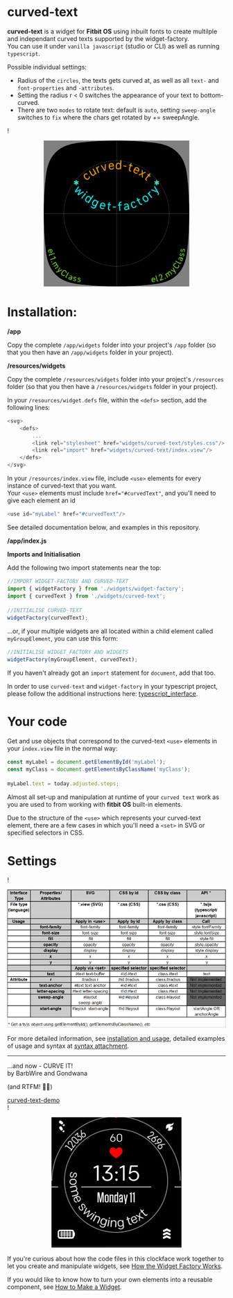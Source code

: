 curved-text
=

**curved-text** is a widget for **Fitbit OS** using inbuilt fonts to create multilple and independant curved texts supported by the widget-factory.\
You can use it under `vanilla javascript` (studio or CLI) as well as running `typescript`.

Possible individual settings:

 * Radius of the `circles`, the texts gets curved at, as well as all `text-` and `font-properties` and `-attributes`.
 * Setting the radius r < 0 switches the appearance of your text to bottom-curved.
 * There are two `modes` to rotate text: default is `auto`, setting `sweep-angle` switches to `fix` where the chars get rotated by += sweepAngle.
 

!<div align="center">![examples](doco/examples.png#center)</div>


Installation:
=

**/app**

Copy the complete `/app/widgets` folder  into your project's `/app` folder (so that you then have an `/app/widgets` folder in your project).


**/resources/widgets**

Copy the complete `/resources/widgets` folder  into your project's `/resources` folder (so that you then have a `/resources/widgets` folder in your project).

In your `/resources/widget.defs` file, within the `<defs>` section, add the following lines:


```js
<svg>
    <defs>
        ...
        <link rel="stylesheet" href="widgets/curved-text/styles.css"/>
        <link rel="import" href="widgets/curved-text/index.view"/>
    </defs>
</svg>

```
In your `/resources/index.view` file, include `<use>` elements for every instance of curved-text that you want.\
Your `<use>` elements must include `href="#curvedText"`, and you'll need to give each element an id

```js
<use id="myLabel" href="#curvedText"/>
```
See detailed documentation below, and examples in this repository.

**/app/index.js**

**Imports and Initialisation**

Add the following two import statements near the top:

```js
//IMPORT WIDGET-FACTORY AND CURVED-TEXT
import { widgetFactory } from './widgets/widget-factory';
import { curvedText } from './widgets/curved-text';

//INITIALISE CURVED-TEXT
widgetFactory(curvedText);
```

 ...or, if your multiple widgets are all located within a child element called  `myGroupElement`, you can use this form:

 ```js
//INITIALISE WIDGET_FACTORY AND WIDGETS
widgetFactory(myGroupElement, curvedText);
```

If you haven't already got an `import` statement for `document`, add that too.

In order to use `curved-text` and `widget-factory` in your typescript project, please follow the additional instructions here: [typescript_interface](doco/typescript.md).


Your code
=
Get and use objects that correspond to the curved-text `<use>` elements in your `index.view` file in the normal way:
```js
const myLabel = document.getElementById('myLabel');
const myClass = document.getElementsByClassName('myClass');

myLabel.text = today.adjusted.steps;
```
Almost all set-up and manipulation at runtime of your `curved text` work as you are used to from working with **fitbit OS**  built-in elements.

Due to the structure of the `<use>` which represents your curved-text element, there are a few cases in which you'll need a `<set>` in SVG or specified selectors in CSS. 

Settings
=
!<div align="center">![set/call](doco/interface_table.png)</div>

For more detailed information, see [installation and usage](doco/usage.md), detailed examples of usage and syntax at [syntax attachment](doco/snippets.md).

---

...and now - CURVE IT!\
by BarbWire and Gondwana


(and RTFM! :slightly_smiling_face::vulcan_salute:)

[curved-text-demo](https://github.com/BarbWire-1/curved-text-demo)\
!<div align="center">![demo](doco/curved_text_demo2.gif#center)</div>

If you're curious about how the code files in this clockface work together to let you create and manipulate widgets, see [How the Widget Factory Works](doco/how-the-factory-works.md).

If you would like to know how to turn your own elements into a reusable component, see [How to Make a Widget](doco/how-to-widget.md).